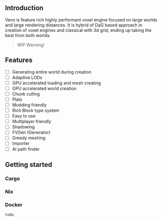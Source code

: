 ## Introduction
Venx is feature rich highly performant voxel engine focused on large worlds and large rendering distances. It is hybrid of DaG based approach in creation of voxel engines and classical with 3d grid, ending up taking the best from both worlds.

> WIP Warning!
## Features
- [ ] Generating entire world during creation
- [ ] Adaptive LODs
- [ ] GPU accelerated loading and mesh creating
- [ ] GPU accelerated world creation
- [ ] Chunk culling
- [ ] Plats
- [ ] Modding friendly
- [ ] Rich Block type system
- [ ] Easy to use
- [ ] Multiplayer friendly
- [ ] Shadowing
- [ ] FVGen (Generator)
- [ ] Greedy meshing
- [ ] Importer
- [ ] AI path finder
## Getting started
### Cargo
### Nix
### Docker
`todo`